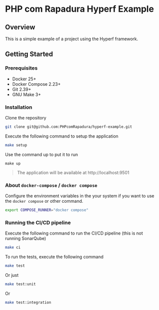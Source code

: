 # PHP com Rapadura Hyperf Example

## Overview

This is a simple example of a project using the Hyperf framework.

## Getting Started

### Prerequisites

- Docker 25+
- Docker Compose 2.23+
- Git 2.39+
- GNU Make 3+

### Installation

Clone the repository

```bash
git clone git@github.com:PHPcomRapadura/hyperf-example.git
```

Execute the following command to setup the application

```bash
make setup
```

Use the command up to put it to run

```
make up
```

> The application will be available at http://localhost:9501


### About `docker-compose` / `docker compose`

Configure the environment variables in the your system if you want to use the `docker compose` or other command.

```bash
export COMPOSE_RUNNER="docker compose"
```

### Running the CI/CD pipeline

Execute the following command to run the CI/CD pipeline (this is not running SonarQube)

```bash
make ci
```

To run the tests, execute the following command

```bash
make test
```

Or just

```bash
make test:unit
```

Or

```bash
make test:integration
```
